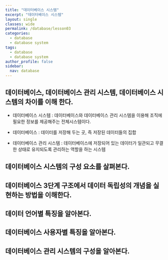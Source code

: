 ```yaml
---
title: "데이터베이스 시스템"
excerpt: "데이터베이스 시스템"
layout: single
classes: wide
permalink: /database/lesson03
categories:
  - database
  - database system
tags:
  - database
  - database system
author_profile: false
sidebar:
  nav: database
---
```


## 데이터베이스, 데이터베이스 관리 시스템, 데이터베이스 시스템의 차이를 이해 한다.

- 데이터베이스 시스템 : 데이터베이스와 데이터베이스 관리 시스템을 이용해 조직에 필요한 정보를 제공해주는 전체시스템이다.

- 데이터베이스 : 데이터를 저장해 두는 곳, 즉 저장된 데이터들의 집합

- 데이터베이스 관리 시스템 : 데이터베이스에 저장되어 있는 데이터가 일관되고 무결한 상태로 유지되도록 관리하는 역할을 하는 시스템

## 데이터베이스 시스템의 구성 요소를 살펴본다.

## 데이터베이스 3단계 구조에서 데이터 독립성의 개념을 실현하는 방법을 이해한다.

## 데이터 언어별 특징을 알아본다.

## 데이터베이스 사용자별 특징을 알아본다.

## 데이터베이스 관리 시스템의 구성을 알아본다.
